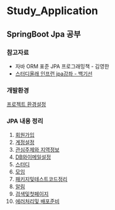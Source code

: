 # Study_Application

## SpringBoot Jpa 공부

### 참고자료 
* 자바 ORM 표준 JPA 프로그래밍책 - 김영한
* [스터디올래 인프런 jpa강좌 - 백기선](https://www.inflearn.com/course/%EC%8A%A4%ED%94%84%EB%A7%81-JPA-%EC%9B%B9%EC%95%B1/dashboard)

### 개발환경
[프로젝트 환경설정](https://github.com/Kimginam97/Study_Application/blob/master/summary/1.%ED%9A%8C%EC%9B%90%EA%B0%80%EC%9E%85/1.1.%ED%94%84%EB%A1%9C%EC%A0%9D%ED%8A%B8%EB%A7%8C%EB%93%A4%EA%B8%B0.md)

### JPA 내용 정리
1. [회원가입](https://github.com/Kimginam97/Study_Application/tree/master/summary/1.%ED%9A%8C%EC%9B%90%EA%B0%80%EC%9E%85)
2. [계정설정](https://github.com/Kimginam97/2021_02_01_Study_Jpa_Application/tree/master/summary/2.%EA%B3%84%EC%A0%95%EC%84%A4%EC%A0%95)
3. [관심주제와 지역정보]()
4. [DB와이메일설정]()
5. [스터디]()
6. [모임]()
7. [패키지및테스트코드정리]()
8. [알림]()
9. [검색및첫페이지]()
10. [에러처리및 배포준비]()







